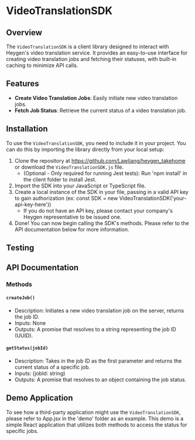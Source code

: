 # VideoTranslationSDK

## Overview

The `VideoTranslationSDK` is a client library designed to interact with Heygen's video translation service. It provides an easy-to-use interface for creating video translation jobs and fetching their statuses, with built-in caching to minimize API calls.

## Features

- **Create Video Translation Jobs**: Easily initiate new video translation jobs.
- **Fetch Job Status**: Retrieve the current status of a video translation job.

## Installation

To use the `VideoTranslationSDK`, you need to include it in your project. You can do this by importing the library directly from your local setup:

1. Clone the repository at https://github.com/Lawliang/heygen_takehome or download the `VideoTranslationSDK.js` file.
    - (Optional - Only required for running Jest tests): Run 'npm install' in the client folder to install Jest.
3. Import the SDK into your JavaScript or TypeScript file.
4. Create a local instance of the SDK in your file, passing in a valid API key to gain authorization (ex: const SDK = new VideoTranslationSDK('your-api-key-here'))
    - If you do not have an API key, please contact your company's Heygen representative to be issued one.
5. Done! You can now begin calling the SDK's methods. Please refer to the API documentation below for more information.

## Testing


## API Documentation

### Methods

#### `createJob()`

- Description: Initiates a new video translation job on the server, returns the job ID.
- Inputs: None
- Outputs: A promise that resolves to a string representing the job ID (UUID).

#### `getStatus(jobId)`

- Description: Takes in the job ID as the first parameter and returns the current status of a specific job.
- Inputs: (jobId: string)
- Outputs: A promise that resolves to an object containing the job status.

## Demo Application

To see how a third-party application might use the `VideoTranslationSDK`, please refer to App.jsx in the 'demo' folder as an example. 
This demo is a simple React application that utilizes both methods to access the status for specific jobs.
